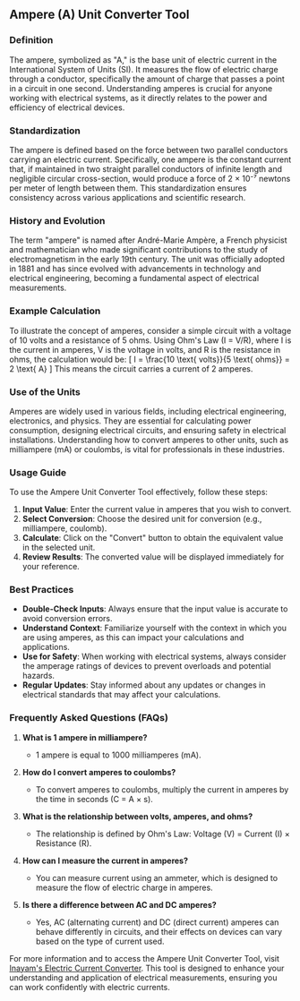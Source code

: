 ## Ampere (A) Unit Converter Tool

### Definition
The ampere, symbolized as "A," is the base unit of electric current in the International System of Units (SI). It measures the flow of electric charge through a conductor, specifically the amount of charge that passes a point in a circuit in one second. Understanding amperes is crucial for anyone working with electrical systems, as it directly relates to the power and efficiency of electrical devices.

### Standardization
The ampere is defined based on the force between two parallel conductors carrying an electric current. Specifically, one ampere is the constant current that, if maintained in two straight parallel conductors of infinite length and negligible circular cross-section, would produce a force of 2 × 10⁻⁷ newtons per meter of length between them. This standardization ensures consistency across various applications and scientific research.

### History and Evolution
The term "ampere" is named after André-Marie Ampère, a French physicist and mathematician who made significant contributions to the study of electromagnetism in the early 19th century. The unit was officially adopted in 1881 and has since evolved with advancements in technology and electrical engineering, becoming a fundamental aspect of electrical measurements.

### Example Calculation
To illustrate the concept of amperes, consider a simple circuit with a voltage of 10 volts and a resistance of 5 ohms. Using Ohm's Law (I = V/R), where I is the current in amperes, V is the voltage in volts, and R is the resistance in ohms, the calculation would be:
\[ I = \frac{10 \text{ volts}}{5 \text{ ohms}} = 2 \text{ A} \]
This means the circuit carries a current of 2 amperes.

### Use of the Units
Amperes are widely used in various fields, including electrical engineering, electronics, and physics. They are essential for calculating power consumption, designing electrical circuits, and ensuring safety in electrical installations. Understanding how to convert amperes to other units, such as milliampere (mA) or coulombs, is vital for professionals in these industries.

### Usage Guide
To use the Ampere Unit Converter Tool effectively, follow these steps:
1. **Input Value**: Enter the current value in amperes that you wish to convert.
2. **Select Conversion**: Choose the desired unit for conversion (e.g., milliampere, coulomb).
3. **Calculate**: Click on the "Convert" button to obtain the equivalent value in the selected unit.
4. **Review Results**: The converted value will be displayed immediately for your reference.

### Best Practices
- **Double-Check Inputs**: Always ensure that the input value is accurate to avoid conversion errors.
- **Understand Context**: Familiarize yourself with the context in which you are using amperes, as this can impact your calculations and applications.
- **Use for Safety**: When working with electrical systems, always consider the amperage ratings of devices to prevent overloads and potential hazards.
- **Regular Updates**: Stay informed about any updates or changes in electrical standards that may affect your calculations.

### Frequently Asked Questions (FAQs)

1. **What is 1 ampere in milliampere?**
   - 1 ampere is equal to 1000 milliamperes (mA).

2. **How do I convert amperes to coulombs?**
   - To convert amperes to coulombs, multiply the current in amperes by the time in seconds (C = A × s).

3. **What is the relationship between volts, amperes, and ohms?**
   - The relationship is defined by Ohm's Law: Voltage (V) = Current (I) × Resistance (R).

4. **How can I measure the current in amperes?**
   - You can measure current using an ammeter, which is designed to measure the flow of electric charge in amperes.

5. **Is there a difference between AC and DC amperes?**
   - Yes, AC (alternating current) and DC (direct current) amperes can behave differently in circuits, and their effects on devices can vary based on the type of current used.

For more information and to access the Ampere Unit Converter Tool, visit [Inayam's Electric Current Converter](https://www.inayam.co/unit-converter/electric_current). This tool is designed to enhance your understanding and application of electrical measurements, ensuring you can work confidently with electric currents.